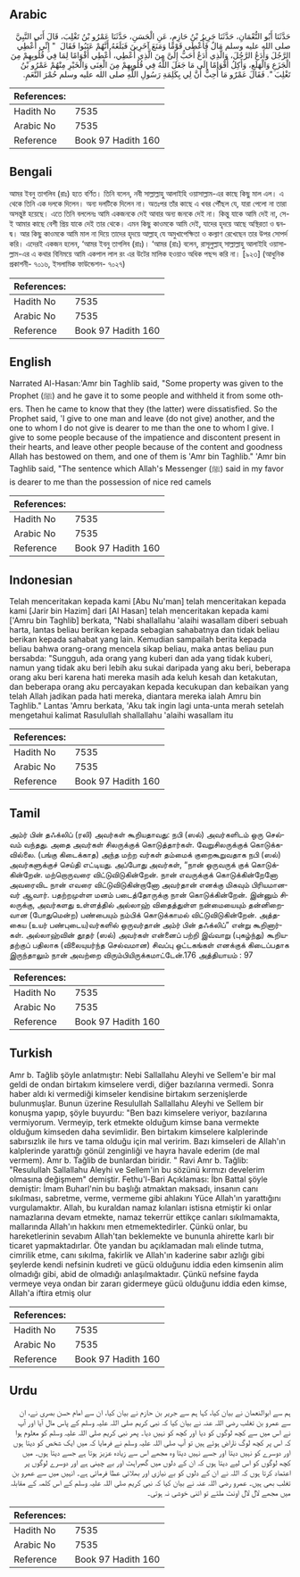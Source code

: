 ## Arabic


<div dir="rtl" lang="ar" style={{fontSize:'larger',backgroundColor:'#f8f9fa',padding:20}}>
حَدَّثَنَا أَبُو النُّعْمَانِ، حَدَّثَنَا جَرِيرُ بْنُ حَازِمٍ، عَنِ الْحَسَنِ، حَدَّثَنَا عَمْرُو بْنُ تَغْلِبَ، قَالَ أَتَى النَّبِيَّ صلى الله عليه وسلم مَالٌ فَأَعْطَى قَوْمًا وَمَنَعَ آخَرِينَ فَبَلَغَهُ أَنَّهُمْ عَتَبُوا فَقَالَ ‏ "‏ إِنِّي أُعْطِي الرَّجُلَ وَأَدَعُ الرَّجُلَ، وَالَّذِي أَدَعُ أَحَبُّ إِلَىَّ مِنَ الَّذِي أُعْطِي، أُعْطِي أَقْوَامًا لِمَا فِي قُلُوبِهِمْ مِنَ الْجَزَعِ وَالْهَلَعِ، وَأَكِلُ أَقْوَامًا إِلَى مَا جَعَلَ اللَّهُ فِي قُلُوبِهِمْ مِنَ الْغِنَى وَالْخَيْرِ مِنْهُمْ عَمْرُو بْنُ تَغْلِبَ ‏"‏‏.‏ فَقَالَ عَمْرٌو مَا أُحِبُّ أَنَّ لِي بِكَلِمَةِ رَسُولِ اللَّهِ صلى الله عليه وسلم حُمْرَ النَّعَمِ‏.‏
</div>
<div style={{backgroundColor:'#f8f9fa',padding:20, marginBottom: 10}}><table> <thead> <tr> <th>References:</th> <th></th> </tr> </thead> <tbody><tr><td>Hadith No</td><td>7535</td></tr><tr><td>Arabic No</td><td>7535</td></tr><tr><td>Reference</td><td>Book 97 Hadith 160</td></tr></tbody></table></div>

## Bengali


<div dir="ltr" lang="bn" style={{fontSize:'larger',backgroundColor:'#f8f9fa',padding:20}}>
আমর ইবনু তাগলিব (রাঃ) হতে বর্ণিত। তিনি বলেন, নবী সাল্লাল্লাহু আলাইহি ওয়াসাল্লাম-এর কাছে কিছু মাল এল। এ থেকে তিনি এক দলকে দিলেন। অন্য দলটিকে দিলেন না। অতঃপর তাঁর কাছে এ খবর পৌঁছল যে, যারা পেলো না তারা অসন্তুষ্ট হয়েছে। এতে তিনি বললেনঃ আমি একজনকে দেই আবার অন্য জনকে দেই না। কিন্তু যাকে আমি দেই না, সে-ই আমার কাছে বেশী প্রিয় যাকে দেই তার থেকে। এমন কিছু কাওমকে আমি দেই, যাদের হৃদয়ে আছে অস্থিরতা ও দ্বনদ্ব। আর কিছু কাওমকে আমি মাল না দিয়ে তাদের হৃদয়ে আল্লাহ্ যে অমুখাপেক্ষিতা ও কল্যাণ রেখেছেন তার উপর সোপর্দ করি। এদেরই একজন হলেন, ‘আমর ইবনু তাগলিব (রাঃ)। ‘আমর (রাঃ) বলেন, রাসূলুল্লাহ্ সাল্লাল্লাহু আলাইহি ওয়াসাল্লাম-এর এ কথার বিনিময়ে আমি একপাল লাল রং এর উটের মালিক হওয়াও অধিক পছন্দ করি না। [৯২৩] (আধুনিক প্রকাশনী- ৭০১৬, ইসলামিক ফাউন্ডেশন- ৭০২৭)
</div>
<div style={{backgroundColor:'#f8f9fa',padding:20, marginBottom: 10}}><table> <thead> <tr> <th>References:</th> <th></th> </tr> </thead> <tbody><tr><td>Hadith No</td><td>7535</td></tr><tr><td>Arabic No</td><td>7535</td></tr><tr><td>Reference</td><td>Book 97 Hadith 160</td></tr></tbody></table></div>

## English


<div dir="ltr" lang="en" style={{fontSize:'larger',backgroundColor:'#f8f9fa',padding:20}}>
Narrated Al-Hasan:'Amr bin Taghlib said, "Some property was given to the Prophet (ﷺ) and he gave it to some people and withheld it from some others. Then he came to know that they (the latter) were dissatisfied. So the Prophet said, 'I give to one man and leave (do not give) another, and the one to whom I do not give is dearer to me than the one to whom I give. I give to some people because of the impatience and discontent present in their hearts, and leave other people because of the content and goodness Allah has bestowed on them, and one of them is 'Amr bin Taghlib." 'Amr bin Taghlib said, "The sentence which Allah's Messenger (ﷺ) said in my favor is dearer to me than the possession of nice red camels
</div>
<div style={{backgroundColor:'#f8f9fa',padding:20, marginBottom: 10}}><table> <thead> <tr> <th>References:</th> <th></th> </tr> </thead> <tbody><tr><td>Hadith No</td><td>7535</td></tr><tr><td>Arabic No</td><td>7535</td></tr><tr><td>Reference</td><td>Book 97 Hadith 160</td></tr></tbody></table></div>

## Indonesian


<div dir="ltr" lang="id" style={{fontSize:'larger',backgroundColor:'#f8f9fa',padding:20}}>
Telah menceritakan kepada kami [Abu Nu'man] telah menceritakan kepada kami [Jarir bin Hazim] dari [Al Hasan] telah menceritakan kepada kami ['Amru bin Taghlib] berkata, "Nabi shallallahu 'alaihi wasallam diberi sebuah harta, lantas beliau berikan kepada sebagian sahabatnya dan tidak beliau berikan kepada sahabat yang lain. Kemudian sampailah berita kepada beliau bahwa orang-orang mencela sikap beliau, maka antas beliau pun bersabda: "Sungguh, ada orang yang kuberi dan ada yang tidak kuberi, namun yang tidak aku beri lebih aku sukai daripada yang aku beri, beberapa orang aku beri karena hati mereka masih ada keluh kesah dan ketakutan, dan beberapa orang aku percayakan kepada kecukupan dan kebaikan yang telah Allah jadikan pada hati mereka, diantara mereka ialah Amru bin Taghlib." Lantas 'Amru berkata, 'Aku tak ingin lagi unta-unta merah setelah mengetahui kalimat Rasulullah shallallahu 'alaihi wasallam itu
</div>
<div style={{backgroundColor:'#f8f9fa',padding:20, marginBottom: 10}}><table> <thead> <tr> <th>References:</th> <th></th> </tr> </thead> <tbody><tr><td>Hadith No</td><td>7535</td></tr><tr><td>Arabic No</td><td>7535</td></tr><tr><td>Reference</td><td>Book 97 Hadith 160</td></tr></tbody></table></div>

## Tamil


<div dir="ltr" lang="ta" style={{fontSize:'larger',backgroundColor:'#f8f9fa',padding:20}}>
அம்ர் பின் தஃக்லிப் (ரலி) அவர்கள் கூறியதாவது: நபி (ஸல்) அவர்களிடம் ஒரு செல்வம் வந்தது. அதை அவர்கள் சிலருக்குக் கொடுத்தார்கள். வேறுசிலருக்குக் கொடுக்கவில்லை. (பங்கு கிடைக்காத) அந்த மற்ற வர்கள் தம்மைக் குறைகூறுவதாக நபி (ஸல்) அவர்களுக்குச் செய்தி எட்டியது. அப்போது அவர்கள், “நான் ஒருவருக் குக் கொடுக்கின்றேன். மற்றொருவரை விட்டுவிடுகின்றேன். நான் எவருக்குக் கொடுக்கின்றேனோ அவரைவிட நான் எவரை விட்டுவிடுகின்றானோ அவர்தான் எனக்கு மிகவும் பிரியமானவர் ஆவார். பதற்றமுள்ள மனம் படைத்தோருக்கு நான் கொடுக்கின்றேன். இன்னும் சிலருக்கு, அவர்களது உள்ளத்தில் அல்லாஹ் விதைத்துள்ள நன்மையையும் தன்னிறைவான (போதுமென்ற) பண்பையும் நம்பிக் கொடுக்காமல் விட்டுவிடுகின்றேன். அத்தகைய (உயர் பண்புடைய)வர்களில் ஒருவர்தான் அம்ர் பின் தஃக்லிப்” என்று கூறினார்கள். அல்லாஹ்வின் தூதர் (ஸல்) அவர்கள் என்னைப் பற்றி இவ்வாறு (புகழ்ந்து) கூறியதற்குப் பதிலாக (விலையுயர்ந்த செல்வமான) சிவப்பு ஒட்டகங்கள் எனக்குக் கிடைப்பதாக இருந்தாலும் நான் அவற்றை விரும்பியிருக்கமாட்டேன்.176 அத்தியாயம் : 97
</div>
<div style={{backgroundColor:'#f8f9fa',padding:20, marginBottom: 10}}><table> <thead> <tr> <th>References:</th> <th></th> </tr> </thead> <tbody><tr><td>Hadith No</td><td>7535</td></tr><tr><td>Arabic No</td><td>7535</td></tr><tr><td>Reference</td><td>Book 97 Hadith 160</td></tr></tbody></table></div>

## Turkish


<div dir="ltr" lang="tr" style={{fontSize:'larger',backgroundColor:'#f8f9fa',padding:20}}>
Amr b. Tağlib şöyle anlatmıştır: Nebi Sallallahu Aleyhi ve Sellem'e bir mal geldi de ondan birtakım kimselere verdi, diğer bazılarına vermedi. Sonra haber aldı ki vermediği kimseler kendisine birtakım serzenişlerde bulunmuşlar. Bunun üzerine Resulullah Sallallahu Aleyhi ve Sellem bir konuşma yapıp, şöyle buyurdu: "Ben bazı kimselere veriyor, bazılarına vermiyorum. Vermeyip, terk etmekte olduğum kimse bana vermekte olduğum kimseden daha sevimlidir. Ben birtakım kimselere kalplerinde sabırsızlık ile hırs ve tama olduğu için mal veririm. Bazı kimseleri de Allah'ın kalplerinde yarattığı gönül zenginliği ve hayra havale ederim (de mal vermem). Amr b. Tağlib de bunlardan biridir. " Ravi Amr b. Tağlib: "Resulullah Sallallahu Aleyhi ve Sellem'in bu sözünü kırmızı develerim olmasına değişmem" demiştir. Fethu'l-Bari Açıklaması: İbn Battal şöyle demiştir: İmam Buharl'nin bu başlığı atmaktan maksadı, insanın canı sıkılması, sabretme, verme, vermeme gibi ahlakını Yüce Allah'ın yarattığını vurgulamaktır. Allah, bu kuraldan namaz kılanları istisna etmiştir ki onlar namazlarına devam etmekte, namaz tekerrür ettikçe canları sıkılmamakta, mallarında Allah'ın hakkını men etmemektedirler. Çünkü onlar, bu hareketlerinin sevabım Allah'tan beklemekte ve bununla ahirette karlı bir ticaret yapmaktadırlar. Öte yandan bu açıklamadan malı elinde tutma, cimrilik etme, canı sıkılma, fakirlik ve Allah'ın kaderine sabır azlığı gibi şeylerde kendi nefsinin kudreti ve gücü olduğunu iddia eden kimsenin alim olmadığı gibi, abid de olmadığı anlaşılmaktadır. Çünkü nefsine fayda vermeye veya ondan bir zararı gidermeye gücü olduğunu iddia eden kimse, Allah'a iftira etmiş olur
</div>
<div style={{backgroundColor:'#f8f9fa',padding:20, marginBottom: 10}}><table> <thead> <tr> <th>References:</th> <th></th> </tr> </thead> <tbody><tr><td>Hadith No</td><td>7535</td></tr><tr><td>Arabic No</td><td>7535</td></tr><tr><td>Reference</td><td>Book 97 Hadith 160</td></tr></tbody></table></div>

## Urdu


<div dir="rtl" lang="ur" style={{fontSize:'larger',backgroundColor:'#f8f9fa',padding:20}}>
ہم سے ابوالنعمان نے بیان کیا، کہا ہم سے جریر بن حازم نے بیان کیا، ان سے امام حسن بصری نے، ان سے عمرو بن تغلب رضی اللہ عنہ نے بیان کیا کہ نبی کریم صلی اللہ علیہ وسلم کے پاس مال آیا اور آپ نے اس میں سے کچھ لوگوں کو دیا اور کچھ کو نہیں دیا۔ پھر نبی کریم صلی اللہ علیہ وسلم کو معلوم ہوا کہ اس پر کچھ لوگ ناراض ہوئے ہیں تو آپ صلی اللہ علیہ وسلم نے فرمایا کہ میں ایک شخص کو دیتا ہوں اور دوسرے کو نہیں دیتا اور جسے نہیں دیتا وہ مجھے اس سے زیادہ عزیز ہوتا ہے جسے دیتا ہوں۔ میں کچھ لوگوں کو اس لیے دیتا ہوں کہ ان کے دلوں میں گھبراہٹ اور بے چینی ہے اور دوسرے لوگوں پر اعتماد کرتا ہوں کہ اللہ نے ان کے دلوں کو بے نیازی اور بھلائی عطا فرمائی ہے۔ انہیں میں سے عمرو بن تغلب بھی ہیں۔ عمرو رضی اللہ عنہ نے بیان کیا کہ نبی کریم صلی اللہ علیہ وسلم کے اس کلمہ کے مقابلہ میں مجھے لال لال اونٹ ملتے تو اتنی خوشی نہ ہوتی۔
</div>
<div style={{backgroundColor:'#f8f9fa',padding:20, marginBottom: 10}}><table> <thead> <tr> <th>References:</th> <th></th> </tr> </thead> <tbody><tr><td>Hadith No</td><td>7535</td></tr><tr><td>Arabic No</td><td>7535</td></tr><tr><td>Reference</td><td>Book 97 Hadith 160</td></tr></tbody></table></div>